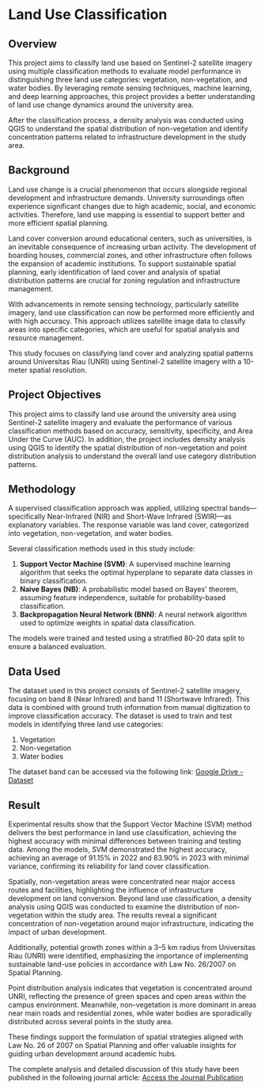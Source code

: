 # Land Use Classification

## Overview
This project aims to classify land use based on Sentinel-2 satellite imagery using multiple classification methods to evaluate model performance in distinguishing three land use categories: vegetation, non-vegetation, and water bodies. By leveraging remote sensing techniques, machine learning, and deep learning approaches, this project provides a better understanding of land use change dynamics around the university area.

After the classification process, a density analysis was conducted using QGIS to understand the spatial distribution of non-vegetation and identify concentration patterns related to infrastructure development in the study area.

## Background
Land use change is a crucial phenomenon that occurs alongside regional development and infrastructure demands. University surroundings often experience significant changes due to high academic, social, and economic activities. Therefore, land use mapping is essential to support better and more efficient spatial planning.

Land cover conversion around educational centers, such as universities, is an inevitable consequence of increasing urban activity. The development of boarding houses, commercial zones, and other infrastructure often follows the expansion of academic institutions. To support sustainable spatial planning, early identification of land cover and analysis of spatial distribution patterns are crucial for zoning regulation and infrastructure management.

With advancements in remote sensing technology, particularly satellite imagery, land use classification can now be performed more efficiently and with high accuracy. This approach utilizes satellite image data to classify areas into specific categories, which are useful for spatial analysis and resource management.

This study focuses on classifying land cover and analyzing spatial patterns around Universitas Riau (UNRI) using Sentinel-2 satellite imagery with a 10-meter spatial resolution.

## Project Objectives
This project aims to classify land use around the university area using Sentinel-2 satellite imagery and evaluate the performance of various classification methods based on accuracy, sensitivity, specificity, and Area Under the Curve (AUC). In addition, the project includes density analysis using QGIS to identify the spatial distribution of non-vegetation and point distribution analysis to understand the overall land use category distribution patterns.

## Methodology
A supervised classification approach was applied, utilizing spectral bands—specifically Near-Infrared (NIR) and Short-Wave Infrared (SWIR)—as explanatory variables. The response variable was land cover, categorized into vegetation, non-vegetation, and water bodies.

Several classification methods used in this study include:

1. **Support Vector Machine (SVM)**: A supervised machine learning algorithm that seeks the optimal hyperplane to separate data classes in binary classification.
2. **Naive Bayes (NB)**: A probabilistic model based on Bayes' theorem, assuming feature independence, suitable for probability-based classification.
3. **Backpropagation Neural Network (BNN)**: A neural network algorithm used to optimize weights in spatial data classification.

The models were trained and tested using a stratified 80-20 data split to ensure a balanced evaluation.

## Data Used
The dataset used in this project consists of Sentinel-2 satellite imagery, focusing on band 8 (Near Infrared) and band 11 (Shortwave Infrared). This data is combined with ground truth information from manual digitization to improve classification accuracy. The dataset is used to train and test models in identifying three land use categories:

1. Vegetation
2. Non-vegetation
3. Water bodies

The dataset band can be accessed via the following link:
[Google Drive - Dataset](https://drive.google.com/drive/folders/1jSsVc_lkQj-PvB0hrmVFfENTGLtWjKvv?usp=sharing)

## Result
Experimental results show that the Support Vector Machine (SVM) method delivers the best performance in land use classification, achieving the highest accuracy with minimal differences between training and testing data. Among the models, SVM demonstrated the highest accuracy, achieving an average of 91.15% in 2022 and 83.90% in 2023 with minimal variance, confirming its reliability for land cover classification.

Spatially, non-vegetation areas were concentrated near major access routes and facilities, highlighting the influence of infrastructure development on land conversion. Beyond land use classification, a density analysis using QGIS was conducted to examine the distribution of non-vegetation within the study area. The results reveal a significant concentration of non-vegetation around major infrastructure, indicating the impact of urban development.

Additionally, potential growth zones within a 3–5 km radius from Universitas Riau (UNRI) were identified, emphasizing the importance of implementing sustainable land-use policies in accordance with Law No. 26/2007 on Spatial Planning.

Point distribution analysis indicates that vegetation is concentrated around UNRI, reflecting the presence of green spaces and open areas within the campus environment. Meanwhile, non-vegetation is more dominant in areas near main roads and residential zones, while water bodies are sporadically distributed across several points in the study area.

These findings support the formulation of spatial strategies aligned with Law No. 26 of 2007 on Spatial Planning and offer valuable insights for guiding urban development around academic hubs.

The complete analysis and detailed discussion of this study have been published in the following journal article: [Access the Journal Publication](https://journal.ummat.ac.id/index.php/jtam/article/view/29683)

